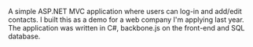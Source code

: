 A simple ASP.NET MVC application where users can log-in and add/edit contacts. I built this as a demo for a web company I'm applying last year. The application was written in C#, backbone.js on the front-end and SQL database.
